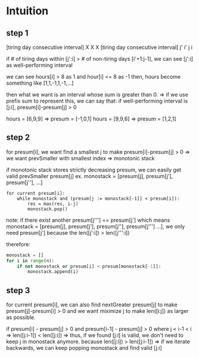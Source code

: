 # Intuition

## step 1
[tiring day consecutive interval] X X X [tiring day consecutive interval]
 j'                            i'        j                             i

if # of tiring days within [j':i] > # of non-tiring days [i'+1:j-1], we can see [j':i] as well-performing interval

we can see hours[i] > 8 as 1 and hour[i] <= 8 as -1
then, hours become something like [1,1,-1,1,-1,...]

then what we want is an interval whose sum is greater than 0.
=> if we use prefix sum to represent this, we can say that:
if well-performing interval is [j:i], presum[i]-presum[j] > 0

hours = [6,9,9] => presum = [-1,0,1]
hours = [9,9,6] => presum = [1,2,1]

## step 2
for presum[i], we want find a smallest j to make presum[i]-presum[j] > 0
=> we want prevSmaller with smallest index
=> monotonic stack

if monotonic stack stores strictly decreasing presum, we can easily get valid prevSmaller presum[j]
ex. monostack = [presum[j], presum[j'], presum[j''], ...]

```
for current presum[i]:
    while monostack and (presum[j := monostack[-1]] < presum[i]):
        res = max(res, i-j)
        monostack.pop()
```

note:
if there exist another presum[j'''] == presum[j'] which means monostack = [presum[j], presum[j'], presum[j''], presum[j'''] ...],
we only need presum[j'] because the len([j':i]) > len([j''':i])

therefore:
```py
monostack = []
for i in range(n):
    if not monostack or presum[i] < presum[monostack[-1]]:
        monostack.append(i)
```

## step 3
for current presum[i], we can also find nextGreater presum[j] to make presum[j]-presum[i] > 0 and we want miximize j to make len([i:j]) as larger as possible.

if presum[i] - presum[j] > 0 and presum[i-1] - presum[j] > 0 where j < i-1 < i
=> len([j:i-1]) < len([j:i])
=> thus, if we found [j:i] is valid, we don't need to keep j in monostack anymore. because len([j:i]) > len([j:i-1])
=> if we iterate backwards, we can keep popping monostack and find valid [j:i]